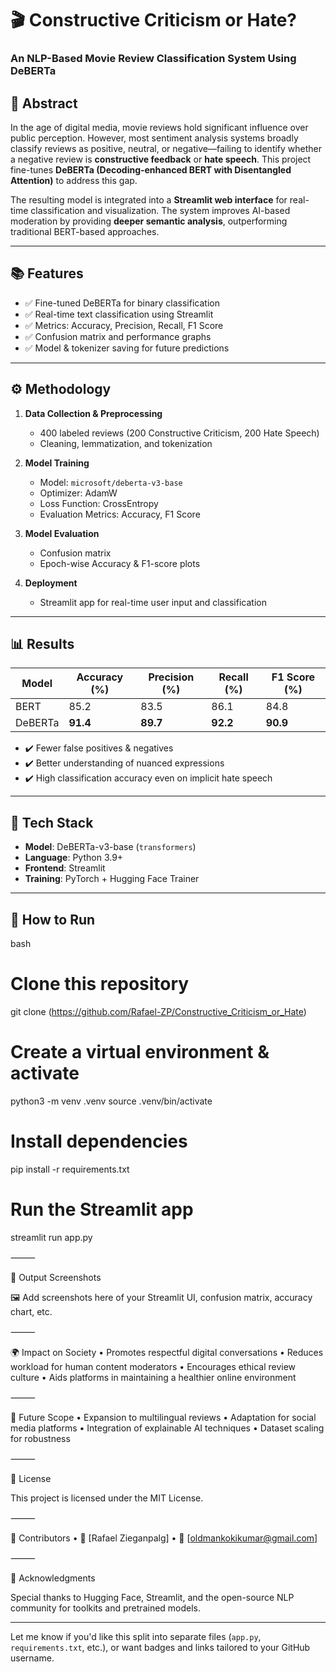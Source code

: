 # 🎬 Constructive Criticism or Hate?  
### An NLP-Based Movie Review Classification System Using DeBERTa


## 📌 Abstract

In the age of digital media, movie reviews hold significant influence over public perception. However, most sentiment analysis systems broadly classify reviews as positive, neutral, or negative—failing to identify whether a negative review is **constructive feedback** or **hate speech**. This project fine-tunes **DeBERTa (Decoding-enhanced BERT with Disentangled Attention)** to address this gap.

The resulting model is integrated into a **Streamlit web interface** for real-time classification and visualization. The system improves AI-based moderation by providing **deeper semantic analysis**, outperforming traditional BERT-based approaches.

---

## 📚 Features

- ✅ Fine-tuned DeBERTa for binary classification  
- ✅ Real-time text classification using Streamlit  
- ✅ Metrics: Accuracy, Precision, Recall, F1 Score  
- ✅ Confusion matrix and performance graphs  
- ✅ Model & tokenizer saving for future predictions  

---

## ⚙️ Methodology

1. **Data Collection & Preprocessing**  
   - 400 labeled reviews (200 Constructive Criticism, 200 Hate Speech)  
   - Cleaning, lemmatization, and tokenization  

2. **Model Training**  
   - Model: `microsoft/deberta-v3-base`  
   - Optimizer: AdamW  
   - Loss Function: CrossEntropy  
   - Evaluation Metrics: Accuracy, F1 Score  

3. **Model Evaluation**  
   - Confusion matrix  
   - Epoch-wise Accuracy & F1-score plots  

4. **Deployment**  
   - Streamlit app for real-time user input and classification

---

## 📊 Results

| Model    | Accuracy (%) | Precision (%) | Recall (%) | F1 Score (%) |
|----------|--------------|----------------|--------------|---------------|
| BERT     | 85.2         | 83.5           | 86.1         | 84.8          |
| DeBERTa  | **91.4**     | **89.7**       | **92.2**     | **90.9**      |

- ✔️ Fewer false positives & negatives  
- ✔️ Better understanding of nuanced expressions  
- ✔️ High classification accuracy even on implicit hate speech  

---

## 🧠 Tech Stack

- **Model**: DeBERTa-v3-base (`transformers`)
- **Language**: Python 3.9+
- **Frontend**: Streamlit
- **Training**: PyTorch + Hugging Face Trainer

---

## 🚀 How to Run

bash
# Clone this repository
git clone (https://github.com/Rafael-ZP/Constructive_Criticism_or_Hate)

# Create a virtual environment & activate
python3 -m venv .venv
source .venv/bin/activate

# Install dependencies
pip install -r requirements.txt

# Run the Streamlit app
streamlit run app.py



⸻

📸 Output Screenshots

🖼️ Add screenshots here of your Streamlit UI, confusion matrix, accuracy chart, etc.

⸻

🌍 Impact on Society
	•	Promotes respectful digital conversations
	•	Reduces workload for human content moderators
	•	Encourages ethical review culture
	•	Aids platforms in maintaining a healthier online environment

⸻

🔭 Future Scope
	•	Expansion to multilingual reviews
	•	Adaptation for social media platforms
	•	Integration of explainable AI techniques
	•	Dataset scaling for robustness

⸻

📄 License

This project is licensed under the MIT License.

⸻

🤝 Contributors
	•	👤 [Rafael Zieganpalg]
	•	📧 [oldmankokikumar@gmail.com]

⸻

📢 Acknowledgments

Special thanks to Hugging Face, Streamlit, and the open-source NLP community for toolkits and pretrained models.

---

Let me know if you'd like this split into separate files (`app.py`, `requirements.txt`, etc.), or want badges and links tailored to your GitHub username.
